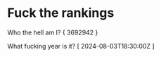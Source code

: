 # Fuck the rankings

Who the hell am I?
{ 3692942 }

What fucking year is it?
[ 2024-08-03T18:30:00Z ]
